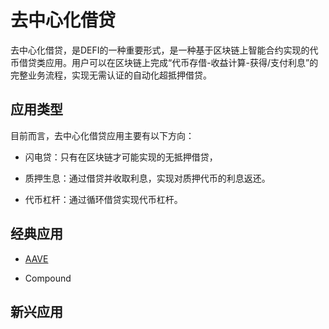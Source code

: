 # 去中心化借贷

去中心化借贷，是DEFI的一种重要形式，是一种基于区块链上智能合约实现的代币借贷类应用。用户可以在区块链上完成“代币存借-收益计算-获得/支付利息”的完整业务流程，实现无需认证的自动化超抵押借贷。

## 应用类型

目前而言，去中心化借贷应用主要有以下方向：

- 闪电贷：只有在区块链才可能实现的无抵押借贷，

- 质押生息：通过借贷并收取利息，实现对质押代币的利息返还。

- 代币杠杆：通过循环借贷实现代币杠杆。

## 经典应用

- [AAVE](./AAVE/index.md)

- Compound

## 新兴应用
